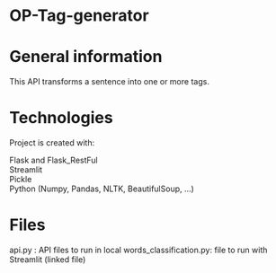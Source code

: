 # OP-Tag-generator

# General information
This API transforms a sentence into one or more tags.

# Technologies
Project is created with:

Flask and Flask_RestFul  
Streamlit  
Pickle  
Python (Numpy, Pandas, NLTK, BeautifulSoup, ...)

# Files

api.py : API files to run in local
words_classification.py: file to run with Streamlit (linked file)
